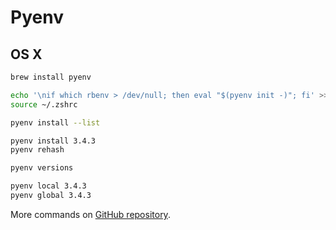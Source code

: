 # Pyenv

## OS X

```bash
brew install pyenv
```

```bash
echo '\nif which rbenv > /dev/null; then eval "$(pyenv init -)"; fi' >> ~/.zshrc
source ~/.zshrc
```

```bash
pyenv install --list
```

```bash
pyenv install 3.4.3
pyenv rehash
```

```bash
pyenv versions
```

```bash
pyenv local 3.4.3
pyenv global 3.4.3
```

More commands on [GitHub repository](https://github.com/yyuu/pyenv/blob/master/COMMANDS.md).

